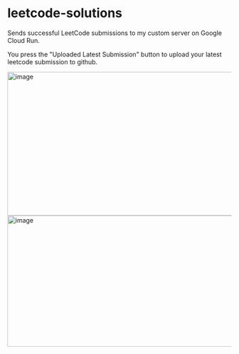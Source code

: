 # leetcode-solutions

Sends successful LeetCode submissions to my custom server on Google Cloud Run.

You press the "Uploaded Latest Submission" button to upload your latest leetcode submission to github.

<img width="934" height="322" alt="image" src="https://github.com/user-attachments/assets/638c7ca6-4f7c-4c6f-b486-b8d47dc687d8" />

<img width="1168" height="294" alt="image" src="https://github.com/user-attachments/assets/7cc3bf7d-8ffb-4b23-b154-20e7d518fca6" />
